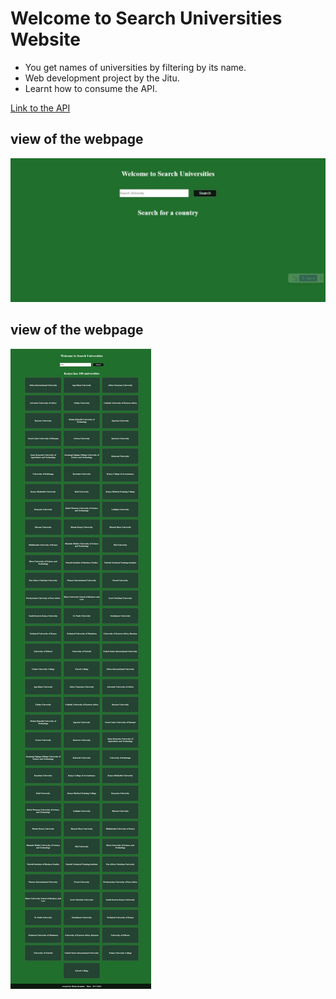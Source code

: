 # Welcome to Search Universities Website

- You get names of universities by filtering by its name.
- Web development project by the Jitu.
- Learnt how to consume the API.

 [Link to the API](http://universities.hipolabs.com/search?country=kenya)



## view of the webpage
![ KemboiTechBlog](/src/assets/beforeSearch.jpeg)

## view of the webpage
![ KemboiTechBlog](/src/assets/afterSearch.jpeg)
